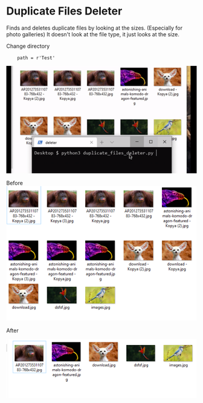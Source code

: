 # Duplicate Files Deleter

Finds and deletes duplicate files by looking at the sizes. (Especially for photo galleries)
It doesn't look at the file type, it just looks at the size.

Change directory

		path = r'Test'

<img src="images/1.gif">



Before
<img src="images/2.png">

After

<img src="images/3.png">
